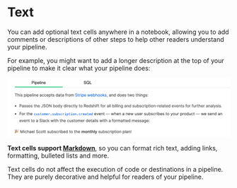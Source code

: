 # Text

You can add optional text cells anywhere in a notebook, allowing you to add comments or descriptions of other steps to help other readers understand your pipeline.

For example, you might want to add a longer description at the top of your pipeline to make it clear what your pipeline does:

<div>
<img alt="Text description" src="./images/text-description.png">
</div>

**Text cells support [Markdown](https://www.markdownguide.org/basic-syntax/)**, so you can format rich text, adding links, formatting, bulleted lists and more.

Text cells do not affect the execution of code or destinations in a pipeline. They are purely decorative and helpful for readers of your pipeline.

<Footer />
